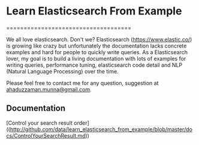 # Learn Elasticsearch From Example
====================================

We all love elasticsearch. Don't we? Elasticsearch (https://www.elastic.co/) is growing like crazy but unfortunately the documentation lacks concrete examples and hard for people to quickly write queries.
As a Elasticsearch lover, my goal is to build a living documentation with lots of examples for writing queries, performance tuning, elasticsearch code detail and NLP (Natural Language Processing) over the time.

Please feel free to contact me for any question, suggestion at ahaduzzaman.munna@gmail.com.

Documentation
--------------
[Control your search result order] ((http://github.com/data/learn_elasticsearch_from_example/blob/master/docs/ControlYourSearchResult.md))


